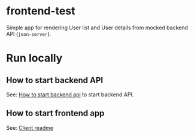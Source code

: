 # frontend-test

Simple app for rendering User list and User details from mocked backend API (`json-server`).

# Run locally

## How to start backend API

See: [How to start backend api](https://github.com/Skurrr/frontend-test/blob/main/api/README.md) to start backend API.

## How to start frontend app

See: [Client readme](https://github.com/Skurrr/frontend-test/blob/main/client/README.md)

